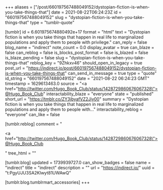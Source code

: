 +++
aliases = ["/post/660197567488049152/dystopian-fiction-is-when-you-take-things-that"]
date = 2021-08-22T06:24:23Z
id = "660197567488049152"
slug = "dystopian-fiction-is-when-you-take-things-that"
type = "tumblr-quote"

[tumblr]
id = 6.601975674880492e+17
format = "html"
text = "Dystopian fiction is when you take things that happen in real life to marginalized populations and apply them to people with privilege."
can_reply = false
blog_name = "indirect"
note_count = 0.0
display_avatar = true
can_blaze = false
can_reblog = false
is_blocks_post_format = false
is_blazed = false
is_blaze_pending = false
slug = "dystopian-fiction-is-when-you-take-things-that"
reblog_key = "9Zhkxv46"
should_open_in_legacy = true
post_url = "https://indirect.io/post/660197567488049152/dystopian-fiction-is-when-you-take-things-that"
can_send_in_message = true
type = "quote"
id_string = "660197567488049152"
date = "2021-08-22 06:24:23 GMT"
timestamp = 1629613463.0
source = "<a href=\"http://twitter.com/Hugo_Book_Club/status/1428729860676067328\">@Hugo_Book_Club</a>"
interactability_blaze = "everyone"
state = "published"
short_url = "https://tmblr.co/ZY3jbyafVZ2Jiy00"
summary = "Dystopian fiction is when you take things that happen in real life to marginalized populations and apply them to people with..."
interactability_reblog = "everyone"
can_like = false

[tumblr.reblog]
comment = "<p><a href=\"http://twitter.com/Hugo_Book_Club/status/1428729860676067328\">@Hugo_Book_Club</a></p>"
tree_html = ""

[tumblr.blog]
updated = 1739939727.0
can_show_badges = false
name = "indirect"
title = "indirect"
description = ""
url = "https://indirect.io/"
uuid = "t:PgyUJU3SA2Klwyt81UWAwQ"

[tumblr.blog.tumblrmart_accessories]
+++
